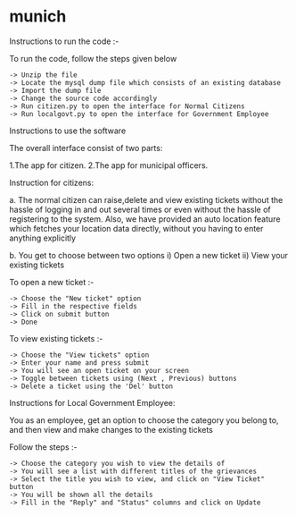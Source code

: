 # munich

Instructions to run the code :-

To run the code, follow the steps given below

	-> Unzip the file 
	-> Locate the mysql dump file which consists of an existing database
	-> Import the dump file 
	-> Change the source code accordingly 
	-> Run citizen.py to open the interface for Normal Citizens
	-> Run localgovt.py to open the interface for Government Employee
	
  
  Instructions to use the software 
  
  The overall interface consist of two parts:

1.The app for citizen.
2.The app for municipal officers.

Instruction for citizens:

a. The normal citizen can raise,delete and view existing tickets without
the hassle of logging in and out several times or even without the hassle of
registering to the system.
Also, we have provided an auto location feature which fetches your location data
directly, without you having to enter anything explicitly


b. You get to choose between two options
	i)  Open a new ticket
	ii) View your existing tickets 

To open a new ticket :- 

	-> Choose the "New ticket" option
	-> Fill in the respective fields 
	-> Click on submit button
	-> Done

To view existing tickets :- 

	-> Choose the "View tickets" option
	-> Enter your name and press submit
	-> You will see an open ticket on your screen
	-> Toggle between tickets using (Next , Previous) buttons
	-> Delete a ticket using the 'Del' button

Instructions for Local Government Employee:

You as an employee, get an option to choose the category you belong to, and 
then view and make changes to the existing tickets

Follow the steps :- 

	-> Choose the category you wish to view the details of
	-> You will see a list with different titles of the grievances
	-> Select the title you wish to view, and click on "View Ticket" button
	-> You will be shown all the details
	-> Fill in the "Reply" and "Status" columns and click on Update



  
